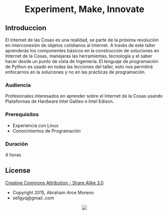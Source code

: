 <center><h1>Experiment, Make, Innovate</h1></center>

## Introduccion

El Internet de las Cosas es una realidad, se parte de la próxima revolución en interconexión de objetos cotidianos al Internet. A través de este taller aprenderás los componentes básicos en la construcción de soluciones en Internet de la Cosas, manejaras las herramientas, tecnología y el saber hacer desde un punto de vista de Ingeniería. El lenguaje de programación de Python es usado en todas las lecciones del taller, esto nos permitirá enfocarnos en la soluciones y no en las prácticas de programación.

### Audiencia
Profesionales interesados en aprender sobre el Internet de la Cosas usando Plataformas de Hardware Intel Galileo e Intel Edison.

### Prerequisitos
- Experiencia con Linux
- Conocimientos de Programación

### Duración
4 horas

## License

[Creative Commons Attribution - Share Alike 3.0](http://creativecommons.org/licenses/by-sa/3.0/)
- Copyright 2015, Abraham Arce Moreno
- xe1gyq@gmail..com

<center><img src="http://mirrors.creativecommons.org/presskit/logos/cc.logo.large.png"></center>